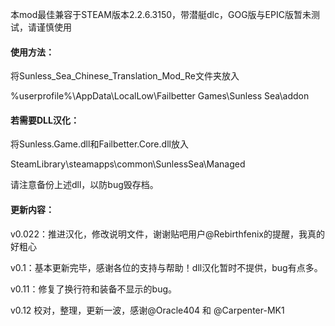 本mod最佳兼容于STEAM版本2.2.6.3150，带潜艇dlc，GOG版与EPIC版暂未测试，请谨慎使用

#### 使用方法：

将Sunless_Sea_Chinese_Translation_Mod_Re文件夹放入

%userprofile%\AppData\LocalLow\Failbetter Games\Sunless Sea\addon

#### 若需要DLL汉化：

将Sunless.Game.dll和Failbetter.Core.dll放入

SteamLibrary\steamapps\common\SunlessSea\Managed

请注意备份上述dll，以防bug毁存档。

#### 更新内容：

v0.022：推进汉化，修改说明文件，谢谢贴吧用户@Rebirthfenix的提醒，我真的好粗心

v0.1：基本更新完毕，感谢各位的支持与帮助！dll汉化暂时不提供，bug有点多。

v0.11：修复了换行符和装备不显示的bug。

v0.12 校对，整理，更新一波，感谢@Oracle404 和 @Carpenter-MK1